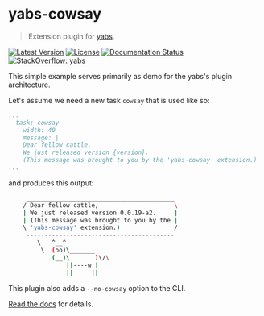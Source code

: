 # yabs-cowsay

> Extension plugin for [yabs](https://github.com/mar10/yabs/).

[![Latest Version](https://img.shields.io/pypi/v/yabs-cowsay.svg)](https://pypi.python.org/pypi/yabs-cowsay/)
[![License](https://img.shields.io/pypi/l/yabs-cowsay.svg)](https://github.com/mar10/yabs-cowsay/blob/master/LICENSE.txt)
[![Documentation Status](https://readthedocs.org/projects/yabs/badge/?version=latest)](https://yabs.readthedocs.io)
[![StackOverflow: yabs](https://img.shields.io/badge/StackOverflow-yabs-blue.svg)](https://stackoverflow.com/questions/tagged/yabs)

This simple example serves primarily as demo for the yabs's plugin architecture.

Let's assume we need a new task `cowsay` that is used like so:

```yaml
...
- task: cowsay
    width: 40
    message: |
    Dear fellow cattle,
    We just released version {version}.
    (This message was brought to you by the 'yabs-cowsay' extension.)
...
```
and produces this output:
```bash
     _________________________________________
    / Dear fellow cattle,                     \
    | We just released version 0.0.19-a2.     |
    | (This message was brought to you by the |
    \ 'yabs-cowsay' extension.)               /
     -----------------------------------------
        \   ^__^
         \  (oo)\_______
            (__)\       )\/\
                ||----w |
                ||     ||
```

This plugin also adds a `--no-cowsay` option to the CLI.

[Read the docs](https://yabs.readthedocs.io/en/latest/ug_writing_plugins.html) 
for details.
